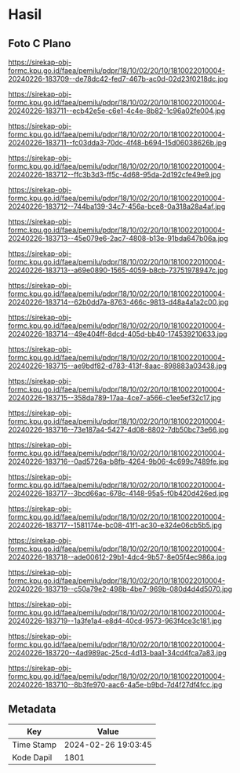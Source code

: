 # Hasil

## Foto C Plano

https://sirekap-obj-formc.kpu.go.id/faea/pemilu/pdpr/18/10/02/20/10/1810022010004-20240226-183709--de78dc42-fed7-467b-ac0d-02d23f0218dc.jpg

https://sirekap-obj-formc.kpu.go.id/faea/pemilu/pdpr/18/10/02/20/10/1810022010004-20240226-183711--ecb42e5e-c6e1-4c4e-8b82-1c96a02fe004.jpg

https://sirekap-obj-formc.kpu.go.id/faea/pemilu/pdpr/18/10/02/20/10/1810022010004-20240226-183711--fc03dda3-70dc-4f48-b694-15d06038626b.jpg

https://sirekap-obj-formc.kpu.go.id/faea/pemilu/pdpr/18/10/02/20/10/1810022010004-20240226-183712--ffc3b3d3-ff5c-4d68-95da-2d192cfe49e9.jpg

https://sirekap-obj-formc.kpu.go.id/faea/pemilu/pdpr/18/10/02/20/10/1810022010004-20240226-183712--744ba139-34c7-456a-bce8-0a318a28a4af.jpg

https://sirekap-obj-formc.kpu.go.id/faea/pemilu/pdpr/18/10/02/20/10/1810022010004-20240226-183713--45e079e6-2ac7-4808-b13e-91bda647b06a.jpg

https://sirekap-obj-formc.kpu.go.id/faea/pemilu/pdpr/18/10/02/20/10/1810022010004-20240226-183713--a69e0890-1565-4059-b8cb-73751978947c.jpg

https://sirekap-obj-formc.kpu.go.id/faea/pemilu/pdpr/18/10/02/20/10/1810022010004-20240226-183714--62b0dd7a-8763-466c-9813-d48a4a1a2c00.jpg

https://sirekap-obj-formc.kpu.go.id/faea/pemilu/pdpr/18/10/02/20/10/1810022010004-20240226-183714--49e404ff-8dcd-405d-bb40-174539210633.jpg

https://sirekap-obj-formc.kpu.go.id/faea/pemilu/pdpr/18/10/02/20/10/1810022010004-20240226-183715--ae9bdf82-d783-413f-8aac-898883a03438.jpg

https://sirekap-obj-formc.kpu.go.id/faea/pemilu/pdpr/18/10/02/20/10/1810022010004-20240226-183715--358da789-17aa-4ce7-a566-c1ee5ef32c17.jpg

https://sirekap-obj-formc.kpu.go.id/faea/pemilu/pdpr/18/10/02/20/10/1810022010004-20240226-183716--73e187a4-5427-4d08-8802-7db50bc73e66.jpg

https://sirekap-obj-formc.kpu.go.id/faea/pemilu/pdpr/18/10/02/20/10/1810022010004-20240226-183716--0ad5726a-b8fb-4264-9b06-4c699c7489fe.jpg

https://sirekap-obj-formc.kpu.go.id/faea/pemilu/pdpr/18/10/02/20/10/1810022010004-20240226-183717--3bcd66ac-678c-4148-95a5-f0b420d426ed.jpg

https://sirekap-obj-formc.kpu.go.id/faea/pemilu/pdpr/18/10/02/20/10/1810022010004-20240226-183717--1581174e-bc08-41f1-ac30-e324e06cb5b5.jpg

https://sirekap-obj-formc.kpu.go.id/faea/pemilu/pdpr/18/10/02/20/10/1810022010004-20240226-183718--ade00612-29b1-4dc4-9b57-8e05f4ec986a.jpg

https://sirekap-obj-formc.kpu.go.id/faea/pemilu/pdpr/18/10/02/20/10/1810022010004-20240226-183719--c50a79e2-498b-4be7-969b-080d4d4d5070.jpg

https://sirekap-obj-formc.kpu.go.id/faea/pemilu/pdpr/18/10/02/20/10/1810022010004-20240226-183719--1a3fe1a4-e8d4-40cd-9573-963f4ce3c181.jpg

https://sirekap-obj-formc.kpu.go.id/faea/pemilu/pdpr/18/10/02/20/10/1810022010004-20240226-183720--4ad989ac-25cd-4d13-baa1-34cd4fca7a83.jpg

https://sirekap-obj-formc.kpu.go.id/faea/pemilu/pdpr/18/10/02/20/10/1810022010004-20240226-183710--8b3fe970-aac6-4a5e-b9bd-7d4f27df4fcc.jpg


## Metadata

| Key        | Value               |
| ---------- | ------------------- |
| Time Stamp | 2024-02-26 19:03:45 |
| Kode Dapil | 1801                |



